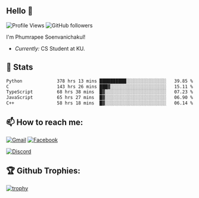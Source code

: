 
<h2>Hello 👋</h2> 

![Profile Views](https://komarev.com/ghpvc/?username=Homiez09&label=Profile%20views&color=0e75b6&style=flat)
![GitHub followers](https://img.shields.io/github/followers/HomieZ09.svg?style=social&label=Follow)


I'm Phumrapee Soenvanichakul!

- <i>Currently:</i> CS Student at KU.

<h2>👀 Stats</h2>

<!--START_SECTION:waka-->

```txt
Python             378 hrs 13 mins ██████████░░░░░░░░░░░░░░░   39.85 %
C                  143 hrs 26 mins ███▓░░░░░░░░░░░░░░░░░░░░░   15.11 %
TypeScript         68 hrs 38 mins  █▓░░░░░░░░░░░░░░░░░░░░░░░   07.23 %
JavaScript         65 hrs 27 mins  █▓░░░░░░░░░░░░░░░░░░░░░░░   06.90 %
C++                58 hrs 18 mins  █▓░░░░░░░░░░░░░░░░░░░░░░░   06.14 %
```

<!--END_SECTION:waka-->

<h2>📫 How to reach me:</h2>

<a href="mailto:phumrapeesoen1@gmail.com">![Gmail](https://img.shields.io/badge/Gmail-D14836?style=for-the-badge&logo=gmail&logoColor=white)</a> 
<a href="https://web.facebook.com/phumrapee.soenvanichakul.3/">![Facebook](https://img.shields.io/badge/Facebook-4267B2?style=for-the-badge&logo=facebook&logoColor=white)</a>

<a href="https://discord.gg/EWnAEUtFVm">![Discord](https://discord.c99.nl/widget/theme-1/297740667784921089.png)</a> 

<h2>🏆 Github Trophies:</h2>

[![trophy](https://github-profile-trophy.vercel.app/?username=Homiez09&theme=discord&row=1)](https://github.com/ryo-ma/github-profile-trophy)
